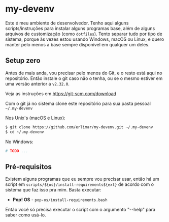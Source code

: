 # my-devenv

Este é meu ambiente de desenvolvedor. Tenho aqui alguns scripts/instruções
para instalar alguns programas base, além de alguns arquivos de customização
(como `dotfiles`). Tento separar tudo por tipo de sistema, porque às vezes
estou usando Windows, macOS ou Linux, e quero manter pelo menos a base sempre
disponível em qualquer um deles.

## Setup zero

Antes de mais anda, vou precisar pelo menos do Git, e o resto está aqui no
repositório. Então instale o git caso não o tenha, ou se o mesmo estiver em
uma versão anterior a `v2.32.0`.

Veja as instruções em https://git-scm.com/download

Com o git já no sistema clone este repositório para sua pasta pessoal `~/.my-devenv`

Nos Unix's (macOS e Linux):
```sh
$ git clone https://github.com/erlimar/my-devenv.git ~/.my-devenv
$ cd ~/.my-devenv
```

No Windows:
```powershell
# TODO ...
```

## Pré-requisitos

Existem alguns programas que eu sempre vou precisar usar, então há um script
em `scripts/${os}/install-requirements${ext}` de acordo com o sistema que faz
isso pra mim. Basta executar:

* **Pop! OS** - `pop-os/install-requirements.bash`

Então você só precisa executar o script com o argumento "--help" para saber como
usá-lo.
